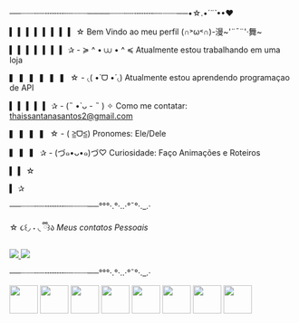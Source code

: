 ──┈┈┈┄┄╌╌╌╌┄┄┈┈┈────┈┈┈┄┄╌╌╌╌┄┄┈┈┈──•☆.•*´¨`*••♥
  
  ▍    ▍    ▍    ▍    ▍    ▍   ▍    ▍ ☆                       Bem Vindo ao meu perfil (∩˃ω˂∩)-漫~'¨¯¨'·舞~

  ▍    ▍    ▍    ▍    ▍    ▍   ▍   ✰                           - ≽ ^ • ⩊ • ^ ≼ Atualmente estou trabalhando em uma loja                         

  ▍    ▍    ▍    ▍    ▍    ▍ ☆                                  - ৻( •̀ ᗜ •́ ৻) Atualmente estou aprendendo programaçao de API                                

  ▍    ▍    ▍    ▍    ▍    ✰                                    - (˵ •̀ ᴗ - ˵ ) ✧ Como me contatar: thaissantanasantos2@gmail.com                                           

  ▍    ▍    ▍    ▍   ☆                                            - ( ≧ᗜ≦) Pronomes: Ele/Dele                                                     
 
  ▍    ▍    ▍    ✰                                                - (づ๑•ᴗ•๑)づ♡ Curiosidade: Faço Animações e Roteiros              
                                                                                                                    
  ▍    ▍   ☆                                                       

  ▍   ✰      

 ──┈┈┈┄┄╌╌╌╌┄┄┈┈┈──°°°·.°·..·°¯°·._.·

 ☆      ૮꒰◞ ˕ ◟ ྀི꒱ა *Meus contatos Pessoais*          

 <div display = "incline">
<a href = "file:///C:/Users/Admin/Downloads/03.html">
  <img src="https://img.shields.io/badge/Discord-%235865F2.svg?style=for-the-badge&logo=discord&logoColor=white"/>
</a>


<a href = "">
<img src="https://img.shields.io/badge/LinkedIn-0077B5?style=for-the-badge&logo=linkedin&logoColor=white"/>
</a>
</div>

 ──┈┈┈┄┄╌╌╌╌┄┄┈┈┈──°°°·.°·..·°¯°·._.·
 
<div display = "incline">
<img width = "50" heigth ="50" src="https://cdn.jsdelivr.net/gh/devicons/devicon@latest/icons/html5/html5-plain.svg" />
<img width ="50" heigth ="50" src="https://cdn.jsdelivr.net/gh/devicons/devicon@latest/icons/css3/css3-plain.svg" />
<img width ="50" heigth ="50" src="https://cdn.jsdelivr.net/gh/devicons/devicon@latest/icons/vscode/vscode-original.svg" />
<img  width ="50" heigth ="50" src="https://cdn.jsdelivr.net/gh/devicons/devicon@latest/icons/mysql/mysql-original.svg" />   
<img width ="50" heigth ="50" src="https://cdn.jsdelivr.net/gh/devicons/devicon@latest/icons/javascript/javascript-plain.svg" />
<img width ="50" heigth ="50" src="https://cdn.jsdelivr.net/gh/devicons/devicon@latest/icons/gimp/gimp-plain.svg" />  
<img width ="50" heigth ="50" src="https://icongr.am/devicon/git-original.svg?size=128&color=currentColor" />  
<img width ="50" heigth ="50" src="https://media.imgcdn.org/repo/2023/06/medibang-paint-pro/6494179e4e314-medibang-paint-pro-Icon.webp" />  
</div>





